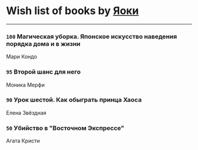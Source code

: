 # Wish list of books by [Яоки](https://www.facebook.com/app_scoped_user_id/645367365616748/)
---

### `100` Магическая уборка. Японское искусство наведения порядка дома и в жизни
Мари Кондо

### `95` Второй шанс для него
Моника Мерфи

### `90` Урок шестой. Как обыграть принца Хаоса
Елена Звёздная

### `50` Убийство в "Восточном Экспрессе"
Агата Кристи

